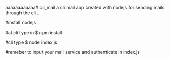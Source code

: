aaaaaaaaaaaa# cli_mail
a cli mail app created with nodejs for sending mails through the cli ..


#install nodejs

#at cli type in
$ npm install


#cli type
$ node index.js

#remeber to input your mail service and authenticate in index.js
